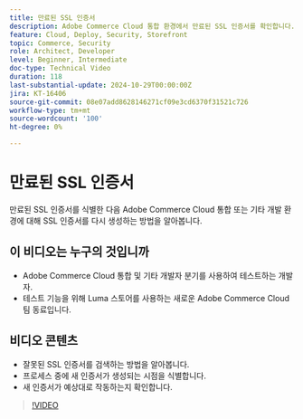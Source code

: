 ```yaml
---
title: 만료된 SSL 인증서
description: Adobe Commerce Cloud 통합 환경에서 만료된 SSL 인증서를 확인합니다.
feature: Cloud, Deploy, Security, Storefront
topic: Commerce, Security
role: Architect, Developer
level: Beginner, Intermediate
doc-type: Technical Video
duration: 118
last-substantial-update: 2024-10-29T00:00:00Z
jira: KT-16406
source-git-commit: 08e07add8628146271cf09e3cd6370f31521c726
workflow-type: tm+mt
source-wordcount: '100'
ht-degree: 0%

---
```



# 만료된 SSL 인증서

만료된 SSL 인증서를 식별한 다음 Adobe Commerce Cloud 통합 또는 기타 개발 환경에 대해 SSL 인증서를 다시 생성하는 방법을 알아봅니다.

## 이 비디오는 누구의 것입니까

- Adobe Commerce Cloud 통합 및 기타 개발자 분기를 사용하여 테스트하는 개발자.
- 테스트 기능을 위해 Luma 스토어를 사용하는 새로운 Adobe Commerce Cloud 팀 동료입니다.

## 비디오 콘텐츠

- 잘못된 SSL 인증서를 검색하는 방법을 알아봅니다.
- 프로세스 중에 새 인증서가 생성되는 시점을 식별합니다.
- 새 인증서가 예상대로 작동하는지 확인합니다. &#x200B;

>[!VIDEO](https://video.tv.adobe.com/v/3435751?learn=on)
